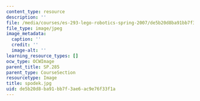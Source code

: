 ```yaml
---
content_type: resource
description: ''
file: /media/courses/es-293-lego-robotics-spring-2007/de5b20d8ba91bb7f3ae6ac9e76f33f1a_spodek.jpg
file_type: image/jpeg
image_metadata:
  caption: ''
  credit: ''
  image-alt: ''
learning_resource_types: []
ocw_type: OCWImage
parent_title: SP.285
parent_type: CourseSection
resourcetype: Image
title: spodek.jpg
uid: de5b20d8-ba91-bb7f-3ae6-ac9e76f33f1a
---
```


